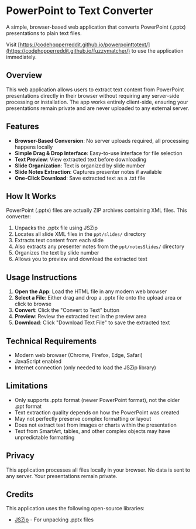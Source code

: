 # PowerPoint to Text Converter

A simple, browser-based web application that converts PowerPoint (.pptx) presentations to plain text files.

Visit [https://codehopperreddit.github.io/powerpointtotext/](https://codehopperreddit.github.io/fuzzymatcher/) to use the application immediately.

## Overview

This web application allows users to extract text content from PowerPoint presentations directly in their browser without requiring any server-side processing or installation. The app works entirely client-side, ensuring your presentations remain private and are never uploaded to any external server.

## Features

- **Browser-Based Conversion**: No server uploads required, all processing happens locally
- **Simple Drag & Drop Interface**: Easy-to-use interface for file selection
- **Text Preview**: View extracted text before downloading
- **Slide Organization**: Text is organized by slide number
- **Slide Notes Extraction**: Captures presenter notes if available
- **One-Click Download**: Save extracted text as a .txt file

## How It Works

PowerPoint (.pptx) files are actually ZIP archives containing XML files. This converter:

1. Unpacks the .pptx file using JSZip
2. Locates all slide XML files in the `ppt/slides/` directory
3. Extracts text content from each slide
4. Also extracts any presenter notes from the `ppt/notesSlides/` directory
5. Organizes the text by slide number
6. Allows you to preview and download the extracted text

## Usage Instructions

1. **Open the App**: Load the HTML file in any modern web browser
2. **Select a File**: Either drag and drop a .pptx file onto the upload area or click to browse
3. **Convert**: Click the "Convert to Text" button
4. **Preview**: Review the extracted text in the preview area
5. **Download**: Click "Download Text File" to save the extracted text

## Technical Requirements

- Modern web browser (Chrome, Firefox, Edge, Safari)
- JavaScript enabled
- Internet connection (only needed to load the JSZip library)

## Limitations

- Only supports .pptx format (newer PowerPoint format), not the older .ppt format
- Text extraction quality depends on how the PowerPoint was created
- May not perfectly preserve complex formatting or layout
- Does not extract text from images or charts within the presentation
- Text from SmartArt, tables, and other complex objects may have unpredictable formatting


## Privacy

This application processes all files locally in your browser. No data is sent to any server. Your presentations remain private.


## Credits

This application uses the following open-source libraries:
- [JSZip](https://stuk.github.io/jszip/) - For unpacking .pptx files

